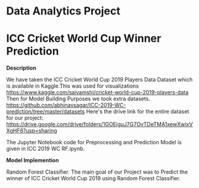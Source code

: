 # Data Analytics Project

# ICC Cricket World Cup Winner Prediction

**Description**

We have taken the ICC Cricket World Cup 2019 Players Data Dataset which is available in Kaggle.This was used for visualizations
https://www.kaggle.com/saivamshi/cricket-world-cup-2019-players-data
Then for Model Building Purposes we took extra datasets.
https://github.com/abhinavsagar/ICC-2019-WC-prediction/tree/master/datasets
Here's the drive link for the entire dataset for our project:
https://drive.google.com/drive/folders/1GOEjguJ7G7OvTDeTMA1xewXwixVXgHF6?usp=sharing

The Jupyter Notebook code for Preprocessing and Prediction Model is given in ICC 2019 WC RF.ipynb. 

**Model Implemention**

Random Forest Classifier.
The main goal of our Project was to Predict the winner of ICC Cricket World Cup 2019 using Random Forest Classifier.
